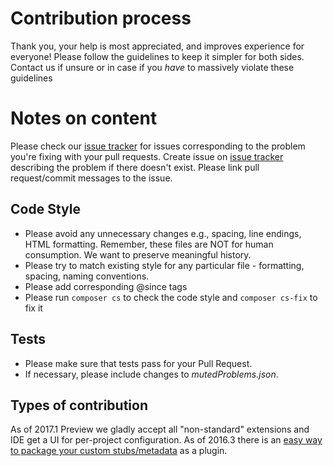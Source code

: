 # Contribution process
Thank you, your help is most appreciated, and improves experience for everyone!
Please follow the guidelines to keep it simpler for both sides. Contact us if unsure or in case if you *have* to massively violate these guidelines

# Notes on content
Please check our [issue tracker] for issues corresponding to the problem you're fixing with your pull requests. Create issue on [issue tracker] describing the problem if there doesn't exist. Please link pull request/commit messages to the issue.

## Code Style
* Please avoid any unnecessary changes e.g., spacing, line endings, HTML formatting. Remember, these files are NOT for human consumption. We want to preserve meaningful history.
* Please try to match existing style for any particular file - formatting, spacing, naming conventions.
* Please add corresponding @since tags
* Please run `composer cs` to check the code style and `composer cs-fix` to fix it

## Tests
 * Please make sure that tests pass for your Pull Request. 
 * If necessary, please include changes to *mutedProblems.json*.

## Types of contribution
As of 2017.1 Preview we gladly accept all "non-standard" extensions and IDE get a UI for per-project configuration.
As of 2016.3 there is an [easy way to package your custom stubs/metadata] as a plugin.


[issue tracker]:https://youtrack.jetbrains.com/issues/WI?q=%23Unresolved+%23%7BPHP+lib+stubs%7D+
[easy way to package your custom stubs/metadata]:https://github.com/artspb/phpstorm-library-plugin
